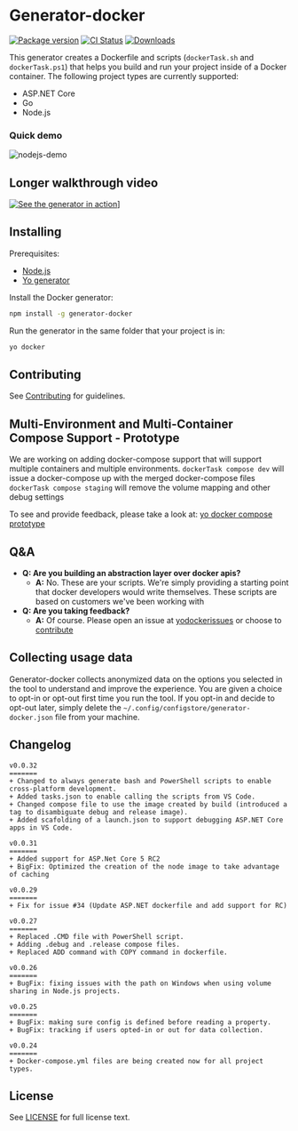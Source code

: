 # Generator-docker

[![Package version][npmVersionBadge]][npmLink]
[![CI Status][ciStatusBadge]][ciLink]
[![Downloads][npmDownloadsBadge]][npmLink]

This generator creates a Dockerfile and scripts (`dockerTask.sh` and `dockerTask.ps1`) that helps you build and run your project inside of a Docker container. The following project types are currently supported:
- ASP.NET Core
- Go
- Node.js

### Quick demo
![nodejs-demo](images/nodejsdemo.gif)

## Longer walkthrough video
[![See the generator in action][yovideoScreenshot]][yovideo]]

## Installing

Prerequisites:
- [Node.js][nodejsSite]
- [Yo generator][yoSite]

Install the Docker generator:
```bash
npm install -g generator-docker
```

Run the generator in the same folder that your project is in:
```bash
yo docker
```

## Contributing
See [Contributing][contributingLink] for guidelines.

## Multi-Environment and Multi-Container Compose Support - Prototype
We are working on adding docker-compose support that will support multiple containers and multiple environments.
`dockerTask compose dev` will issue a docker-compose up with the merged docker-compose files
`dockerTask compose staging` will remove the volume mapping and other debug settings

To see and provide feedback, please take a look at: [yo docker compose prototype][yodockerprototype]

## Q&A
- **Q: Are you building an abstraction layer over docker apis?**
  - **A:** No. These are your scripts. We're simply providing a starting point that docker developers would write themselves. These scripts are based on customers we've been working with
- **Q: Are you taking feedback?**
  - **A:** Of course. Please open an issue at [yodockerissues] or choose to [contribute][contributingLink]

## Collecting usage data
Generator-docker collects anonymized data on the options you selected in the tool to understand and improve the experience. You are given a choice to
opt-in or opt-out first time you run the tool. If you opt-in and decide to opt-out later, simply delete the `~/.config/configstore/generator-docker.json` file from your machine.

## Changelog
```
v0.0.32
=======
+ Changed to always generate bash and PowerShell scripts to enable cross-platform development.
+ Added tasks.json to enable calling the scripts from VS Code.
+ Changed compose file to use the image created by build (introduced a tag to disambiguate debug and release image).
+ Added scafolding of a launch.json to support debugging ASP.NET Core apps in VS Code.

v0.0.31
=======
+ Added support for ASP.Net Core 5 RC2
+ BigFix: Optimized the creation of the node image to take advantage of caching

v0.0.29
=======
+ Fix for issue #34 (Update ASP.NET dockerfile and add support for RC)

v0.0.27
=======
+ Replaced .CMD file with PowerShell script.
+ Adding .debug and .release compose files.
+ Replaced ADD command with COPY command in dockerfile.

v0.0.26
=======
+ BugFix: fixing issues with the path on Windows when using volume sharing in Node.js projects.

v0.0.25
=======
+ BugFix: making sure config is defined before reading a property.
+ BugFix: tracking if users opted-in or out for data collection.

v0.0.24
=======
+ Docker-compose.yml files are being created now for all project types.
```

## License
See [LICENSE][licenseLink] for full license text.

[licenseLink]:https://github.com/Microsoft/generator-docker/blob/master/LICENSE
[contributingLink]: https://github.com/Microsoft/generator-docker/blob/master/CONTRIBUTING.md
[npmLink]:https://www.npmjs.com/package/generator-docker
[npmVersionBadge]:https://img.shields.io/npm/v/generator-docker.svg
[npmDownloadsBadge]:https://img.shields.io/npm/dm/generator-docker.svg
[ciStatusBadge]:https://circleci.com/gh/Microsoft/generator-docker.svg?style=shield&circle-token=a1a705d77cd91720fdd8b021e17c41bbabc4b00d
[ciLink]: https://circleci.com/gh/Microsoft/generator-docker
[yovideo]: https://youtu.be/p1F-398z1_4
[yovideoScreenshot]: http://img.youtube.com/vi/p1F-398z1_4/0.jpg
[nodejsSite]: https://nodejs.org/en/
[yoSite]: http://yeoman.io/
[yodockerprototype]: https://github.com/SteveLasker/YoDockerComposePrototype
[yodockerissues]: https://github.com/SteveLasker/YoDockerComposePrototype/issues
